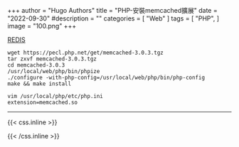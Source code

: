 +++
author = "Hugo Authors"
title = "PHP-安裝memcached擴展"
date = "2022-09-30"
#description = ""
categories = [
    "Web"
]
tags = [
    "PHP",
]
image = "100.png"
+++

[REDIS](https://pecl.php.net/package/memcached)

    wget https://pecl.php.net/get/memcached-3.0.3.tgz   
    tar zxvf memcached-3.0.3.tgz  
    cd memcached-3.0.3
    /usr/local/web/php/bin/phpize
    ./configure -with-php-config=/usr/local/web/php/bin/php-config
    make && make install    
    
    vim /usr/local/php/etc/php.ini    
    extension=memcached.so

***

{{< css.inline >}}
<style>
.emojify {
	font-family: Apple Color Emoji, Segoe UI Emoji, NotoColorEmoji, Segoe UI Symbol, Android Emoji, EmojiSymbols;
	font-size: 2rem;
	vertical-align: middle;
}
@media screen and (max-width:650px) {
  .nowrap {
    display: block;
    margin: 25px 0;
  }
}
</style>
{{< /css.inline >}}
